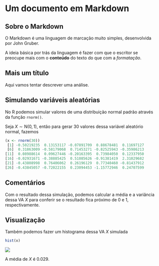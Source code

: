 # Um documento em Markdown

## Sobre o Markdown

O Markdown é uma linguagem de marcação muito simples, desenvolvida por
John Gruber.

A ideia básica por trás da linguagem é fazer com que o escritor se
preocupe mais com o **conteúdo** do texto do que com a *formatação*.

## Mais um título

Aqui vamos tentar descrever uma análise.

## Simulando variáveis aleatórias

No R podemos simular valores de uma distribuição normal padrão através
da função `rnorm()`.

Seja $X \sim \text{N}(0,1)$, então para gerar 30 valores dessa variável
aleatório normal, fazemos


```r
(x <- rnorm(30))
 [1] -0.50219235  0.13153117 -0.07891709  0.88678481  0.11697127
 [6]  0.31863009 -0.58179068  0.71453271 -0.82525943 -0.35986213
[11]  0.08988614  0.09627446 -0.20163395  0.73984050  0.12337950
[16] -0.02931671 -0.38885425  0.51085626 -0.91381419  2.31029682
[21] -0.43808998  0.76406062  0.26196129  0.77340460 -0.81437912
[26] -0.43845057 -0.72022155  0.23094453 -1.15772946  0.24707599
```

## Comentários

Com o resultado dessa simulação, podemos calcular a média e a variância
dessa VA $X$ para conferir se o resultado fica próximo de 0 e 1,
respectivamente.

## Visualização

Também podemos fazer um histograma dessa VA $X$ simulada


```r
hist(x)
```

<img src="figures/unnamed-chunk-416-1.png" style="display: block; margin: auto;" />

A média de $X$ é 0.029.
